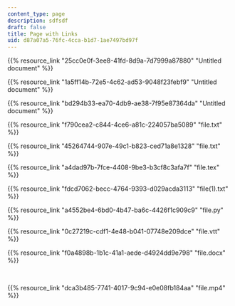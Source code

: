 ```yaml
---
content_type: page
description: sdfsdf
draft: false
title: Page with Links
uid: d87a07a5-76fc-4cca-b1d7-1ae7497bd97f
---
```

{{% resource_link "25cc0e0f-3ee8-41fd-8d9a-7d7999a87880" "Untitled document" %}}

{{% resource_link "1a5ff14b-72e5-4c62-ad53-9048f23febf9" "Untitled document" %}}

{{% resource_link "bd294b33-ea70-4db9-ae38-7f95e87364da" "Untitled document" %}}

{{% resource_link "f790cea2-c844-4ce6-a81c-224057ba5089" "file.txt" %}}

{{% resource_link "45264744-907e-49c1-b823-ced71a8e1328" "file.txt" %}}

{{% resource_link "a4dad97b-7fce-4408-9be3-b3cf8c3afa7f" "file.tex" %}}

{{% resource_link "fdcd7062-becc-4764-9393-d029acda3113" "file(1).txt" %}}

{{% resource_link "a4552be4-6bd0-4b47-ba6c-4426f1c909c9" "file.py" %}}

{{% resource_link "0c27219c-cdf1-4e48-b041-07748e209dce" "file.vtt" %}}

{{% resource_link "f0a4898b-1b1c-41a1-aede-d4924dd9e798" "file.docx" %}}

 

{{% resource_link "dca3b485-7741-4017-9c94-e0e08fb184aa" "file.mp4" %}}